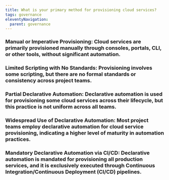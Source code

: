 ```yaml
---
title: What is your primary method for provisioning cloud services?
tags: governance
eleventyNavigation:
  parent: governance
---
```


### **Manual or Imperative Provisioning:** Cloud services are primarily provisioned manually through consoles, portals, CLI, or other tools, without significant automation.

### **Limited Scripting with No Standards:** Provisioning involves some scripting, but there are no formal standards or consistency across project teams.

### **Partial Declarative Automation:** Declarative automation is used for provisioning some cloud services across their lifecycle, but this practice is not uniform across all teams.

### **Widespread Use of Declarative Automation:** Most project teams employ declarative automation for cloud service provisioning, indicating a higher level of maturity in automation practices.

### **Mandatory Declarative Automation via CI/CD:** Declarative automation is mandated for provisioning all production services, and it is exclusively executed through Continuous Integration/Continuous Deployment (CI/CD) pipelines.
